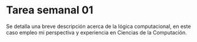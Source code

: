# Tarea semanal 01
Se detalla una breve descripción acerca de la lógica computacional,
en este caso empleo mi perspectiva y experiencia en Ciencias de la
Computación.